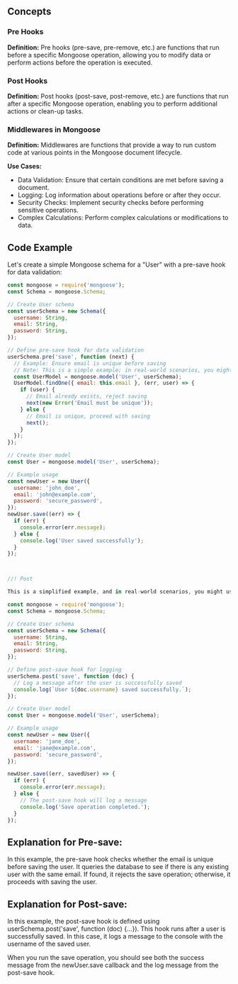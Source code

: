 <!-- ? Pre & Post Hooks / Middlewares in mongoose -->

## Concepts

### Pre Hooks

**Definition:** Pre hooks (pre-save, pre-remove, etc.) are functions that run before a specific Mongoose operation, allowing you to modify data or perform actions before the operation is executed.

### Post Hooks

**Definition:** Post hooks (post-save, post-remove, etc.) are functions that run after a specific Mongoose operation, enabling you to perform additional actions or clean-up tasks.

### Middlewares in Mongoose

**Definition:** Middlewares are functions that provide a way to run custom code at various points in the Mongoose document lifecycle.

**Use Cases:**

- Data Validation: Ensure that certain conditions are met before saving a document.
- Logging: Log information about operations before or after they occur.
- Security Checks: Implement security checks before performing sensitive operations.
- Complex Calculations: Perform complex calculations or modifications to data.

## Code Example

Let's create a simple Mongoose schema for a "User" with a pre-save hook for data validation:

```javascript
const mongoose = require('mongoose');
const Schema = mongoose.Schema;

// Create User schema
const userSchema = new Schema({
  username: String,
  email: String,
  password: String,
});

// Define pre-save hook for data validation
userSchema.pre('save', function (next) {
  // Example: Ensure email is unique before saving
  // Note: This is a simple example; in real-world scenarios, you might query the database for uniqueness.
  const UserModel = mongoose.model('User', userSchema);
  UserModel.findOne({ email: this.email }, (err, user) => {
    if (user) {
      // Email already exists, reject saving
      next(new Error('Email must be unique'));
    } else {
      // Email is unique, proceed with saving
      next();
    }
  });
});

// Create User model
const User = mongoose.model('User', userSchema);

// Example usage
const newUser = new User({
  username: 'john_doe',
  email: 'john@example.com',
  password: 'secure_password',
});
newUser.save((err) => {
  if (err) {
    console.error(err.message);
  } else {
    console.log('User saved successfully');
  }
});



//! Post

This is a simplified example, and in real-world scenarios, you might use other mechanisms for checking uniqueness and implement additional validation logic.

const mongoose = require('mongoose');
const Schema = mongoose.Schema;

// Create User schema
const userSchema = new Schema({
  username: String,
  email: String,
  password: String,
});

// Define post-save hook for logging
userSchema.post('save', function (doc) {
  // Log a message after the user is successfully saved
  console.log(`User ${doc.username} saved successfully.`);
});

// Create User model
const User = mongoose.model('User', userSchema);

// Example usage
const newUser = new User({
  username: 'jane_doe',
  email: 'jane@example.com',
  password: 'secure_password',
});

newUser.save((err, savedUser) => {
  if (err) {
    console.error(err.message);
  } else {
    // The post-save hook will log a message
    console.log('Save operation completed.');
  }
});


```

## Explanation for Pre-save:

In this example, the pre-save hook checks whether the email is unique before saving the user. It queries the database to see if there is any existing user with the same email. If found, it rejects the save operation; otherwise, it proceeds with saving the user.

## Explanation for Post-save:

In this example, the post-save hook is defined using userSchema.post('save', function (doc) {...}). This hook runs after a user is successfully saved. In this case, it logs a message to the console with the username of the saved user.

When you run the save operation, you should see both the success message from the newUser.save callback and the log message from the post-save hook.

